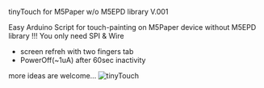 tinyTouch for M5Paper w/o M5EPD library V.001

Easy Arduino Script for touch-painting on M5Paper device without M5EPD library !!!
You only need SPI & Wire

- screen refreh with two fingers tab
- PowerOff(~1uA) after 60sec inactivity

more ideas are welcome...
![tinyTouch](https://user-images.githubusercontent.com/34644251/110212031-b1062c80-7e99-11eb-9d4a-f689b67ec6ee.jpg)

